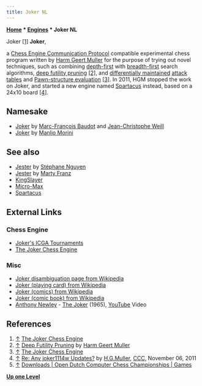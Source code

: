 ```yaml
---
title: Joker NL
---
```

**[Home](Home "Home") \* [Engines](Engines "Engines") \* Joker NL**



 [](http://home.hccnet.nl/h.g.muller/joker.html) Joker <a id="cite-note-1" href="#cite-ref-1">[1]</a> 
**Joker**,  

a [Chess Engine Communication Protocol](Chess_Engine_Communication_Protocol "Chess Engine Communication Protocol") compatible experimental chess program written by [Harm Geert Muller](Harm_Geert_Muller "Harm Geert Muller") for the purpose of trying out novel techniques, such as combining [depth-first](Depth-First "Depth-First") with [breadth-first](Best-First "Best-First") search algorithms, [deep futility pruning](Futility_Pruning#DeepFutilityPruning "Futility Pruning") <a id="cite-note-2" href="#cite-ref-2">[2]</a>, and [differentially maintained](Incremental_Updates "Incremental Updates") [attack tables](Attack_and_Defend_Maps "Attack and Defend Maps") and [Pawn-structure evaluation](Pawn_Structure "Pawn Structure") <a id="cite-note-3" href="#cite-ref-3">[3]</a>. In 2011, HGM stopped the work on Joker, and started a new engine named [Spartacus](Spartacus "Spartacus") instead, based on a 24x10 board <a id="cite-note-4" href="#cite-ref-4">[4]</a>.



## Namesake


* [Joker](Joker "Joker") by [Marc-François Baudot](Marc-Fran%C3%A7ois_Baudot "Marc-François Baudot") and [Jean-Christophe Weill](Jean-Christophe_Weill "Jean-Christophe Weill")
* [Joker](Joker_IT "Joker IT") by [Manlio Morini](Manlio_Morini "Manlio Morini")


## See also


* [Jester](Jester "Jester") by [Stéphane Nguyen](St%C3%A9phane_Nguyen "Stéphane Nguyen")
* [Jester](Jester_US "Jester US") by [Marty Franz](Marty_Franz "Marty Franz")
* [KingSlayer](index.php?title=KingSlayer&action=edit&redlink=1 "KingSlayer (page does not exist)")
* [Micro-Max](Micro-Max "Micro-Max")
* [Spartacus](Spartacus "Spartacus")


## External Links


### Chess Engine


* [Joker's ICGA Tournaments](https://www.game-ai-forum.org/icga-tournaments/program.php?id=604)
* [The Joker Chess Engine](http://home.hccnet.nl/h.g.muller/joker.html)


### Misc


* [Joker disambiguation page from Wikipedia](https://en.wikipedia.org/wiki/Joker)
* [Joker (playing card) from Wikipedia](https://en.wikipedia.org/wiki/Joker_%28playing_card%29)
* [Joker (comics) from Wikipedia](https://en.wikipedia.org/wiki/Joker_%28comics%29)
* [Joker (comic book) from Wikipedia](https://en.wikipedia.org/wiki/Joker_%28comic_book%29)
* [Anthony Newley](https://en.wikipedia.org/wiki/Anthony_Newley) - [The Joker](https://en.wikipedia.org/wiki/The_Joker_(Anthony_Newley_song)) (1965), [YouTube](https://en.wikipedia.org/wiki/YouTube) Video


 
## References


1. <a id="cite-ref-1" href="#cite-note-1">↑</a> [The Joker Chess Engine](http://home.hccnet.nl/h.g.muller/joker.html)
2. <a id="cite-ref-2" href="#cite-note-2">↑</a> [Deep Futility Pruning](http://home.hccnet.nl/h.g.muller/deepfut.html) by [Harm Geert Muller](Harm_Geert_Muller "Harm Geert Muller")
3. <a id="cite-ref-3" href="#cite-note-3">↑</a> [The Joker Chess Engine](http://home.hccnet.nl/h.g.muller/joker.html)
4. <a id="cite-ref-4" href="#cite-note-4">↑</a> [Re: Any joker1114w Updates?](http://www.talkchess.com/forum/viewtopic.php?topic_view=threads&p=432065&t=41007) by [H.G.Muller](Harm_Geert_Muller "Harm Geert Muller"), [CCC](CCC "CCC"), November 06, 2011
5. <a id="cite-ref-5" href="#cite-note-5">↑</a> [Downloads | Open Dutch Computer Chess Championships | Games](http://www.csvn.nl/index.php?option=com_docman&task=cat_view&gid=37&Itemid=26&lang=en)

**[Up one Level](Engines "Engines")**







 
